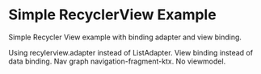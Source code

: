 # Simple RecyclerView Example
Simple Recycler View example with binding adapter and view binding.

Using recylerview.adapter instead of ListAdapter. 
View binding instead of data binding. 
Nav graph navigation-fragment-ktx.
No viewmodel.
